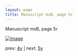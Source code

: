 ```yaml
---
layout: page
title: Manuscript msB, page 5r
---
```


Manuscript msB, page 5r

[![image](http://www.homermultitext.org/iipsrv?OBJ=IIP,1.0&FIF=/project/homer/pyramidal/deepzoom/hmt/vbbifolio/v1/vb_4v_5r.tif&WID=100&CVT=JPEG)](http://www.homermultitext.org/ict2/?urn=urn:cite2:hmt:vbbifolio.v1:vb_4v_5r)

prev:  [4v](../4v) | next:  [5v](../5v)

